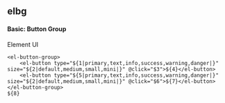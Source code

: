 ## elbg
#### Basic: Button Group
Element UI <el-button-group>
```
<el-button-group>
	<el-button type="${1|primary,text,info,success,warning,danger|}" size="${2|default,medium,small,mini|}" @click="$3">${4}</el-button>
	<el-button type="${5|primary,text,info,success,warning,danger|}" size="${2|default,medium,small,mini|}" @click="$6">${7}</el-button>
</el-button-group>
${8}
```
